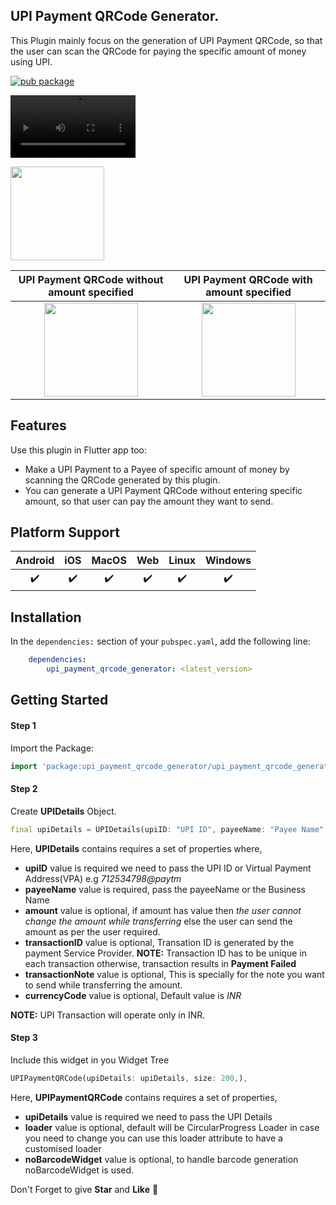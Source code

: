 ## UPI Payment QRCode Generator.
This Plugin mainly focus on the generation of UPI Payment QRCode, so that the user can scan the 
QRCode for paying the specific amount of money using UPI.

[![pub package](https://img.shields.io/pub/v/upi_payment_qrcode_generator.svg)](https://pub.dev/packages/upi_payment_qrcode_generator)

<video src="https://user-images.githubusercontent.com/47639176/150126098-fa5e495b-c419-44bd-a2fb-7193fdcc1533.mp4" width=200 ></video>


<img src="https://user-images.githubusercontent.com/47639176/150126503-66287710-092c-44fc-bd60-8ec89bae300a.jpeg" width="150">

**UPI Payment QRCode without amount specified** | **UPI Payment QRCode with amount specified**
:-: | :-:
<img src="https://user-images.githubusercontent.com/47639176/150126450-390c028a-9a8c-4a63-be2b-15b41a091a6e.jpeg" width="150">|<img src="https://user-images.githubusercontent.com/47639176/150126345-fb291cd8-94e6-4fb0-88be-c65df5730d95.jpeg"  width="150" />



## Features
Use this plugin in Flutter app too:
 *  Make a UPI Payment to a Payee of specific amount of money by scanning the QRCode generated by this plugin.
 *  You can generate a UPI Payment QRCode without entering specific amount, so that user can pay the amount they want to send.

## Platform Support

| Android | iOS | MacOS | Web | Linux | Windows |
| :-----: | :-: | :---: | :-: | :---: | :----: |
|   ✔️    | ✔️  |  ✔️   | ✔️  |  ✔️   |   ✔️   |

## Installation

In the `dependencies:` section of your `pubspec.yaml`, add the following line:
```yaml
    dependencies:
        upi_payment_qrcode_generator: <latest_version>
```

## Getting Started


#### Step 1
Import the Package: 
```dart
import 'package:upi_payment_qrcode_generator/upi_payment_qrcode_generator.dart';
```

#### Step 2
Create **UPIDetails** Object.
```dart
final upiDetails = UPIDetails(upiID: "UPI ID", payeeName: "Payee Name", amount: 1);
```
Here, **UPIDetails** contains requires a set of properties where,
* **upiID** value is required we need to pass the UPI ID or Virtual Payment Address(VPA) e.g *712534798@paytm*
* **payeeName** value is required, pass the payeeName or the Business Name
* **amount** value is optional, if amount has value then *the user cannot change the amount while transferring* else the user can send the amount as per the user required.
* **transactionID** value is optional, Transation ID is generated by the payment Service Provider.
  **NOTE:** Transaction ID has to be unique in each transaction otherwise, transaction results in **Payment Failed**
* **transactionNote** value is optional, This is specially for the note you want to send while transferring the amount.
* **currencyCode** value is optional, Default value is *INR*
  
**NOTE:** UPI Transaction will operate only in INR.

#### Step 3
Include this widget in you Widget Tree
```dart
UPIPaymentQRCode(upiDetails: upiDetails, size: 200,),
```
Here, **UPIPaymentQRCode** contains requires a set of properties,
* **upiDetails** value is required we need to pass the UPI Details
* **loader** value is optional, default will be CircularProgress Loader in case you need to change you can use this loader attribute to have a customised loader
* **noBarcodeWidget** value is optional, to handle barcode generation noBarcodeWidget is used.



Don't Forget to give **Star** and **Like** 🚀
